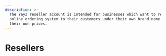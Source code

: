 ```yaml
---
description: >-
  The Yay3 reseller account is intended for businesses which want to re-sell our
  online ordering system to their customers under their own brand name and at
  their own prices.
---
```


# Resellers

